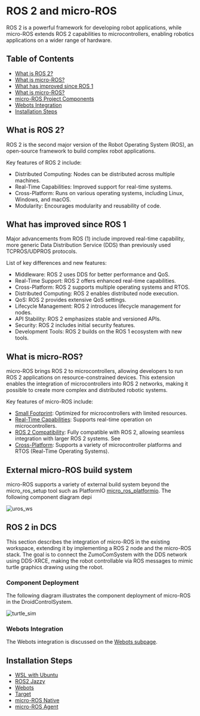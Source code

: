 # ROS 2 and micro-ROS
ROS 2 is a powerful framework for developing robot applications, while micro-ROS extends ROS 2 capabilities to microcontrollers, enabling robotics applications on a wider range of hardware.

## Table of Contents
- [What is ROS 2?](#what-is-ros-2)
- [What is micro-ROS?](#what-is-micro-ros)
- [What has improved since ROS 1](#what-has-improved-since-ros-1)
- [What is micro-ROS?](#what-is-micro-ros)
- [micro-ROS Project Components](#what-is-micro-ros)
- [Webots Integration](#webots-integration)
- [Installation Steps](#installation-steps)

## What is ROS 2?
ROS 2 is the second major version of the Robot Operating System (ROS), an open-source framework to build complex robot applications.

Key features of ROS 2 include:
- Distributed Computing: Nodes can be distributed across multiple machines.
- Real-Time Capabilities: Improved support for real-time systems.
- Cross-Platform: Runs on various operating systems, including Linux, Windows, and macOS.
- Modularity: Encourages modularity and reusability of code.

## What has improved since ROS 1
Major advancements from ROS (1) include improved real-time capability, more generic Data Distribution Service (DDS) than previously used TCPROS/UDPROS protocols.

List of key differences and new features:
- Middleware: ROS 2 uses DDS for better performance and QoS.
- Real-Time Support: ROS 2 offers enhanced real-time capabilities.
- Cross-Platform: ROS 2 supports multiple operating systems and RTOS.
- Distributed Computing: ROS 2 enables distributed node execution.
- QoS: ROS 2 provides extensive QoS settings.
- Lifecycle Management: ROS 2 introduces lifecycle management for nodes.
- API Stability: ROS 2 emphasizes stable and versioned APIs.
- Security: ROS 2 includes initial security features.
- Development Tools: ROS 2 builds on the ROS 1 ecosystem with new tools.

## What is micro-ROS?
micro-ROS brings ROS 2 to microcontrollers, allowing developers to run ROS 2 applications on resource-constrained devices. This extension enables the integration of microcontrollers into ROS 2 networks, making it possible to create more complex and distributed robotic systems.

Key features of micro-ROS include:
- [Small Footprint](https://micro.ros.org/docs/concepts/benchmarking/memo_prof/): Optimized for microcontrollers with limited resources.
- [Real-Time Capabilities](https://micro.ros.org/docs/concepts/rtos/): Supports real-time operation on microcontrollers.
- [ROS 2 Compatibility](https://micro.ros.org/docs/overview/ROS_2_feature_comparison/): Fully compatible with ROS 2, allowing seamless integration with larger ROS 2 systems. See 
- [Cross-Platform](https://micro.ros.org/docs/overview/hardware/): Supports a variety of microcontroller platforms and RTOS (Real-Time Operating Systems).

## External micro-ROS build system
micro-ROS supports a variety of external build system beyond the micro_ros_setup tool such as PlatformIO [micro_ros_platformio](https://github.com/micro-ROS/micro_ros_platformio/). The following component diagram depi

![uros_ws](http://www.plantuml.com/plantuml/proxy?cache=no&src=https://raw.githubusercontent.com/BlueAndi/DroidControlShip/feature/ROS2/doc/ROS2/uml/micro-ros_build_system.puml)

## ROS 2 in DCS
This section describes the integration of micro-ROS in the existing workspace, extending it by implementing a ROS 2 node and the micro-ROS stack. The goal is to connect the ZumoComSystem with the DDS network using DDS-XRCE, making the robot controllable via ROS messages to mimic turtle graphics drawing using the robot.

### Component Deployment 
The following diagram illustrates the component deployment of micro-ROS in the DroidControlSystem.

![turtle_sim](http://www.plantuml.com/plantuml/proxy?cache=no&src=https://raw.githubusercontent.com/BlueAndi/DroidControlShip/feature/ROS2/doc/ROS2/uml/turtle_sim.plantuml)

### Webots Integration
The Webots integration is discussed on the [Webots subpage](./webots/webots.md).

## Installation Steps
* [WSL with Ubuntu](./setup/wsl.md)
* [ROS2 Jazzy](./setup/ROS2_Jazzy.md)
* [Webots](./setup/Webots.md)
* [Target](./setup/Target.md)
* [micro-ROS Native](./setup/microROS_Native.md)
* [micro-ROS Agent](./setup/Agent.md)